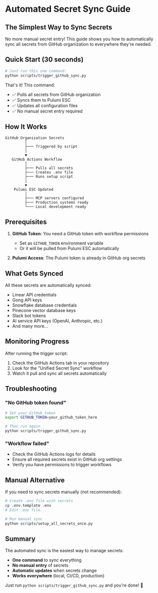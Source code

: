 # Automated Secret Sync Guide

## The Simplest Way to Sync Secrets

No more manual secret entry! This guide shows you how to automatically sync all secrets from GitHub organization to everywhere they're needed.

## Quick Start (30 seconds)

```bash
# Just run this one command:
python scripts/trigger_github_sync.py
```

That's it! This command:
- ✅ Pulls all secrets from GitHub organization
- ✅ Syncs them to Pulumi ESC
- ✅ Updates all configuration files
- ✅ No manual secret entry required

## How It Works

```
GitHub Organization Secrets
         │
         ├─── Triggered by script
         │
         ▼
   GitHub Actions Workflow
         │
         ├─── Pulls all secrets
         ├─── Creates .env file
         ├─── Runs setup script
         │
         ▼
    Pulumi ESC Updated
         │
         ├─── MCP servers configured
         ├─── Production systems ready
         └─── Local development ready
```

## Prerequisites

1. **GitHub Token**: You need a GitHub token with workflow permissions
   - Set as `GITHUB_TOKEN` environment variable
   - Or it will be pulled from Pulumi ESC automatically

2. **Pulumi Access**: The Pulumi token is already in GitHub org secrets

## What Gets Synced

All these secrets are automatically synced:
- Linear API credentials
- Gong API keys
- Snowflake database credentials
- Pinecone vector database keys
- Slack bot tokens
- AI service API keys (OpenAI, Anthropic, etc.)
- And many more...

## Monitoring Progress

After running the trigger script:
1. Check the GitHub Actions tab in your repository
2. Look for the "Unified Secret Sync" workflow
3. Watch it pull and sync all secrets automatically

## Troubleshooting

### "No GitHub token found"
```bash
# Set your GitHub token
export GITHUB_TOKEN=your_github_token_here

# Then run again
python scripts/trigger_github_sync.py
```

### "Workflow failed"
- Check the GitHub Actions logs for details
- Ensure all required secrets exist in GitHub org settings
- Verify you have permissions to trigger workflows

## Manual Alternative

If you need to sync secrets manually (not recommended):
```bash
# Create .env file with secrets
cp .env.template .env
# Edit .env file...

# Run manual sync
python scripts/setup_all_secrets_once.py
```

## Summary

The automated sync is the easiest way to manage secrets:
- **One command** to sync everything
- **No manual entry** of secrets
- **Automatic updates** when secrets change
- **Works everywhere** (local, CI/CD, production)

Just run `python scripts/trigger_github_sync.py` and you're done! 🎉
